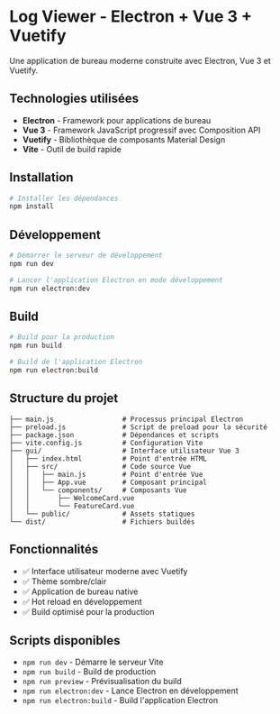 # Log Viewer - Electron + Vue 3 + Vuetify

Une application de bureau moderne construite avec Electron, Vue 3 et Vuetify.

## Technologies utilisées

- **Electron** - Framework pour applications de bureau
- **Vue 3** - Framework JavaScript progressif avec Composition API
- **Vuetify** - Bibliothèque de composants Material Design
- **Vite** - Outil de build rapide

## Installation

```bash
# Installer les dépendances
npm install
```

## Développement

```bash
# Démarrer le serveur de développement
npm run dev

# Lancer l'application Electron en mode développement
npm run electron:dev
```

## Build

```bash
# Build pour la production
npm run build

# Build de l'application Electron
npm run electron:build
```

## Structure du projet

```
├── main.js                 # Processus principal Electron
├── preload.js              # Script de preload pour la sécurité
├── package.json            # Dépendances et scripts
├── vite.config.js          # Configuration Vite
├── gui/                    # Interface utilisateur Vue 3
│   ├── index.html          # Point d'entrée HTML
│   ├── src/                # Code source Vue
│   │   ├── main.js         # Point d'entrée Vue
│   │   ├── App.vue         # Composant principal
│   │   └── components/     # Composants Vue
│   │       ├── WelcomeCard.vue
│   │       └── FeatureCard.vue
│   └── public/             # Assets statiques
└── dist/                   # Fichiers buildés
```

## Fonctionnalités

- ✅ Interface utilisateur moderne avec Vuetify
- ✅ Thème sombre/clair
- ✅ Application de bureau native
- ✅ Hot reload en développement
- ✅ Build optimisé pour la production

## Scripts disponibles

- `npm run dev` - Démarre le serveur Vite
- `npm run build` - Build de production
- `npm run preview` - Prévisualisation du build
- `npm run electron:dev` - Lance Electron en développement
- `npm run electron:build` - Build l'application Electron